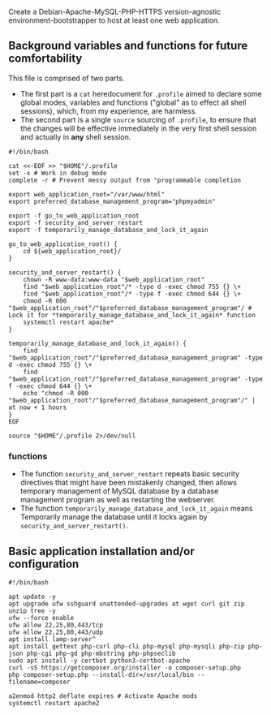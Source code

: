 Create a Debian-Apache-MySQL-PHP-HTTPS version-agnostic environment-bootstrapper to host at least one web application.

## Background variables and functions for future comfortability

This file is comprised of two parts.

* The first part is a `cat` heredocument for `.profile` aimed to declare some global modes, variables and functions ("global" as to effect all shell sessions), which, from my experience, are harmless.
* The second part is a single `source` sourcing of `.profile`, to ensure that the changes will be effective immediately in the very first shell session and actually in **any** shell session.

```shell
#!/bin/bash

cat <<-EOF >> "$HOME"/.profile
set -x # Work in debug mode
complete -r # Prevent messy output from "programmable completion

export web_application_root="/var/www/html"
export preferred_database_management_program="phpmyadmin"

export -f go_to_web_application_root
export -f security_and_server_restart
export -f temporarily_manage_database_and_lock_it_again

go_to_web_application_root() {
	cd ${web_application_root}/
}

security_and_server_restart() {
	chown -R www-data:www-data "$web_application_root"
	find "$web_application_root"/* -type d -exec chmod 755 {} \+
	find "$web_application_root"/* -type f -exec chmod 644 {} \+
	chmod -R 000 "$web_application_root"/"$preferred_database_management_program"/ # Lock it for *temporarily_manage_database_and_lock_it_again* function
 	systemctl restart apache*
}

temporarily_manage_database_and_lock_it_again() {
	find "$web_application_root"/"$preferred_database_management_program" -type d -exec chmod 755 {} \+
	find "$web_application_root"/"$preferred_database_management_program" -type f -exec chmod 644 {} \+
	echo "chmod -R 000 "$web_application_root"/"$preferred_database_management_program"/" | at now + 1 hours
}
EOF

source "$HOME"/.profile 2>/dev/null
```

### functions

* The function `security_and_server_restart` repeats basic security directives that might have been mistakenly changed, then allows temporary management of MySQL database by a database management program as well as restarting the webserver.
* The function `temporarily_manage_database_and_lock_it_again` means Temporarily manage the database until it locks again by `security_and_server_restart()`.

## Basic application installation and/or configuration

```shell
#!/bin/bash

apt update -y
apt upgrade ufw sshguard unattended-upgrades at wget curl git zip unzip tree -y
ufw --force enable
ufw allow 22,25,80,443/tcp
ufw allow 22,25,80,443/udp
apt install lamp-server^
apt install gettext php-curl php-cli php-mysql php-mysqli php-zip php-json php-cgi php-gd php-mbstring php-phpseclib
sudo apt install -y certbot python3-certbot-apache
curl -sS https://getcomposer.org/installer -o composer-setup.php
php composer-setup.php --install-dir=/usr/local/bin --filename=composer

a2enmod http2 deflate expires # Activate Apache mods
systemctl restart apache2
```
